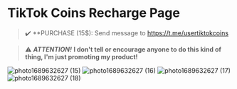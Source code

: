 # TikTok Coins Recharge Page

> ✔️ **PURCHASE (15$): Send message to https://t.me/usertiktokcoins


>⚠️ ***ATTENTION!*** **I don't tell or encourage anyone to do this kind of thing, I'm just promoting my product!**


![photo1689632627 (15)](https://github.com/ferre1raa/TikTok-Fake-Coins-Recharge-Page/assets/140260560/b2b4161e-0585-4fc2-b93a-934e7817cf4c)
![photo1689632627 (16)](https://github.com/ferre1raa/TikTok-Fake-Coins-Recharge-Page/assets/140260560/d6bdcc30-6c72-4c8a-a054-ccaf64473b98)
![photo1689632627 (17)](https://github.com/ferre1raa/TikTok-Fake-Coins-Recharge-Page/assets/140260560/a55c9d4b-3b18-4c80-afed-d7f634301e07)
![photo1689632627 (18)](https://github.com/ferre1raa/TikTok-Fake-Coins-Recharge-Page/assets/140260560/aedeb0ce-7887-49ba-81f8-dda52fa7d37f)
